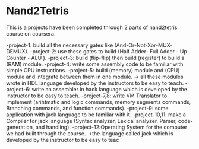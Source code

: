 # Nand2Tetris
This is a projects have been completed through 2 parts of nand2tetris course on coursera.

-project-1: build all the necessary gates like (And-Or-Not-Xor-MUX-DEMUX).
-project-2: use these gates to build (Half Adder- Full Adder - Up Counter - ALU ).
-project-3: build (flip-flip) then build (register) to build a (RAM) module.
-project-4: write some assembly code to be familiar with simple CPU instructions.
-project-5: build (memory) module and (CPU) module and integrate between them in one module.
-> all these modules wrote in HDL language developed by the instructors to be easy to teach.
-project-6: write an assembler in hack language which is developed by the instructor to be easy to teach.
-project-7,8: write VM Translator to implement (arihtmatic and logic commands, memory segments commands, Branching commands, and function commands).
-project-9: some application with jack language to be familiar with it.
-project-10,11: make a Compiler for jack language (Syntax analyzer, Lexical analyzer, Parser, code-generation, and handling).
-project-12:Operating System for the computer we had built through the course.
->the language called jack which is developed by the instructor to be easy to teac
            
